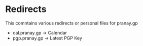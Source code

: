 # Redirects

This comntains various redirects or personal files for pranay.gp

* cal.pranay.gp -> Calendar
* pgp.pranay.gp -> Latest PGP Key
